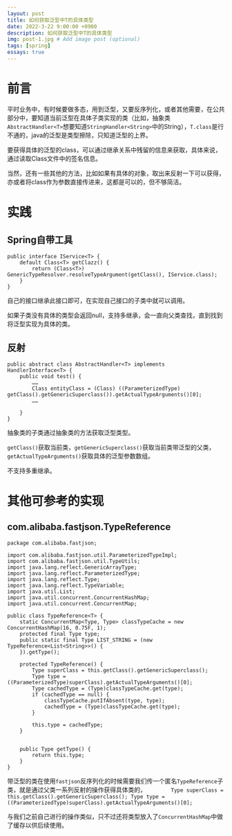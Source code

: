 ```yaml
---
layout: post
title: 如何获取泛型中T的具体类型
date: 2022-3-22 9:00:00 +0900
description: 如何获取泛型中T的具体类型
img: post-1.jpg # Add image post (optional)
tags: [spring]
essays: true  
---
```


# 前言

平时业务中，有时候要做多态，用到泛型，又要反序列化，或者其他需要，在公共部分中，要知道当前泛型在具体子类实现的类（比如，抽象类`AbstractHandler<T>`想要知道`StringHandler<String>`中的String），`T.class`是行不通的，java的泛型是类型擦除，只知道泛型的上界。

要获得具体的泛型的class，可以通过继承关系中残留的信息来获取，具体来说，通过读取Class文件中的签名信息。

当然，还有一些其他的方法，比如如果有具体的对象，取出来反射一下可以获得，亦或者将class作为参数直接传进来，这都是可以的，但不够简洁。

# 实践

## Spring自带工具

```
public interface IService<T> {
    default Class<T> getClazz() {
        return (Class<T>) GenericTypeResolver.resolveTypeArgument(getClass(), IService.class);
    }
}
```

自己的接口继承此接口即可，在实现自己接口的子类中就可以调用。

如果子类没有具体的类型会返回null，支持多继承，会一直向父类查找，直到找到将泛型实现为具体的类。

## 反射

```
public abstract class AbstractHandler<T> implements HandlerInterface<T> {
	public void test() {
		……
    	Class entityClass = (Class) ((ParameterizedType) getClass().getGenericSuperclass()).getActualTypeArguments()[0];
		……

	}
}
```

抽象类的子类通过抽象类的方法获取泛型类型。

`getClass()`获取当前类，`getGenericSuperclass()`获取当前类带泛型的父类，`getActualTypeArguments()`获取具体的泛型参数数组。

不支持多重继承。

# 其他可参考的实现

## com.alibaba.fastjson.TypeReference

```
package com.alibaba.fastjson;

import com.alibaba.fastjson.util.ParameterizedTypeImpl;
import com.alibaba.fastjson.util.TypeUtils;
import java.lang.reflect.GenericArrayType;
import java.lang.reflect.ParameterizedType;
import java.lang.reflect.Type;
import java.lang.reflect.TypeVariable;
import java.util.List;
import java.util.concurrent.ConcurrentHashMap;
import java.util.concurrent.ConcurrentMap;

public class TypeReference<T> {
    static ConcurrentMap<Type, Type> classTypeCache = new ConcurrentHashMap(16, 0.75F, 1);
    protected final Type type;
    public static final Type LIST_STRING = (new TypeReference<List<String>>() {
    }).getType();

    protected TypeReference() {
        Type superClass = this.getClass().getGenericSuperclass();
        Type type = ((ParameterizedType)superClass).getActualTypeArguments()[0];
        Type cachedType = (Type)classTypeCache.get(type);
        if (cachedType == null) {
            classTypeCache.putIfAbsent(type, type);
            cachedType = (Type)classTypeCache.get(type);
        }

        this.type = cachedType;
    }


    public Type getType() {
        return this.type;
    }
}
```

带泛型的类在使用`fastjson`反序列化的时候需要我们传一个匿名`TypeReference`子类，就是通过父类一系列反射的操作获得具体类的，`        Type superClass = this.getClass().getGenericSuperclass();
        Type type = ((ParameterizedType)superClass).getActualTypeArguments()[0];`

与我们之前自己进行的操作类似，只不过还将类型放入了`ConcurrentHashMap`中做了缓存以供后续使用。

